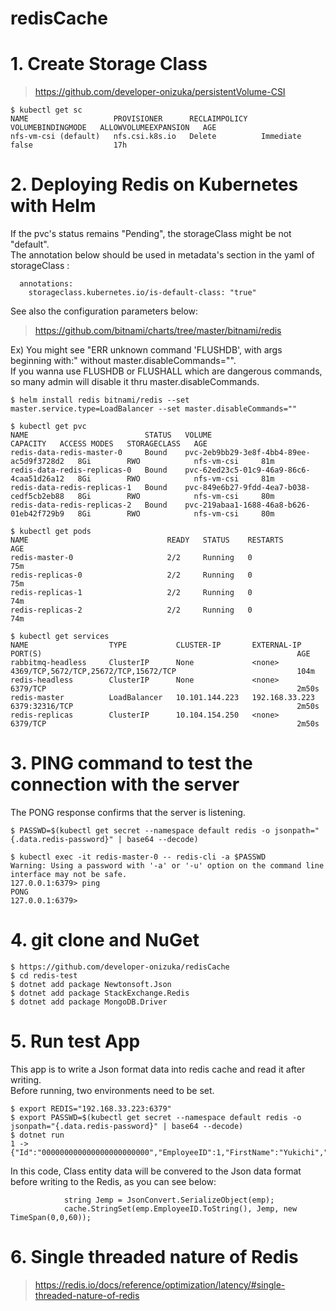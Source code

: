 # redisCache

# 1. Create Storage Class
> https://github.com/developer-onizuka/persistentVolume-CSI
```
$ kubectl get sc
NAME                   PROVISIONER      RECLAIMPOLICY   VOLUMEBINDINGMODE   ALLOWVOLUMEEXPANSION   AGE
nfs-vm-csi (default)   nfs.csi.k8s.io   Delete          Immediate           false                  17h
```

# 2. Deploying Redis on Kubernetes with Helm
If the pvc's status remains "Pending", the storageClass might be not "default".<br>
The annotation below should be used in metadata's section in the yaml of storageClass :<br>
```
  annotations:
    storageclass.kubernetes.io/is-default-class: "true"
```

See also the configuration parameters below:<br>
> https://github.com/bitnami/charts/tree/master/bitnami/redis

Ex) You might see "ERR unknown command 'FLUSHDB', with args beginning with:" without master.disableCommands="". <br>
If you wanna use FLUSHDB or FLUSHALL which are dangerous commands, so many admin will disable it thru master.disableCommands.
```
$ helm install redis bitnami/redis --set master.service.type=LoadBalancer --set master.disableCommands=""

$ kubectl get pvc
NAME                          STATUS   VOLUME                                     CAPACITY   ACCESS MODES   STORAGECLASS   AGE
redis-data-redis-master-0     Bound    pvc-2eb9bb29-3e8f-4bb4-89ee-ac5d9f3728d2   8Gi        RWO            nfs-vm-csi     81m
redis-data-redis-replicas-0   Bound    pvc-62ed23c5-01c9-46a9-86c6-4caa51d26a12   8Gi        RWO            nfs-vm-csi     81m
redis-data-redis-replicas-1   Bound    pvc-849e6b27-9fdd-4ea7-b038-cedf5cb2eb88   8Gi        RWO            nfs-vm-csi     80m
redis-data-redis-replicas-2   Bound    pvc-219abaa1-1688-46a8-b626-01eb42f729b9   8Gi        RWO            nfs-vm-csi     80m
```

```
$ kubectl get pods
NAME                               READY   STATUS    RESTARTS        AGE
redis-master-0                     2/2     Running   0               75m
redis-replicas-0                   2/2     Running   0               75m
redis-replicas-1                   2/2     Running   0               74m
redis-replicas-2                   2/2     Running   0               74m

$ kubectl get services
NAME                  TYPE           CLUSTER-IP       EXTERNAL-IP      PORT(S)                                                         AGE
rabbitmq-headless     ClusterIP      None             <none>           4369/TCP,5672/TCP,25672/TCP,15672/TCP                           104m
redis-headless        ClusterIP      None             <none>           6379/TCP                                                        2m50s
redis-master          LoadBalancer   10.101.144.223   192.168.33.223   6379:32316/TCP                                                  2m50s
redis-replicas        ClusterIP      10.104.154.250   <none>           6379/TCP                                                        2m50s
```

# 3. PING command to test the connection with the server

The PONG response confirms that the server is listening.
```
$ PASSWD=$(kubectl get secret --namespace default redis -o jsonpath="{.data.redis-password}" | base64 --decode)

$ kubectl exec -it redis-master-0 -- redis-cli -a $PASSWD
Warning: Using a password with '-a' or '-u' option on the command line interface may not be safe.
127.0.0.1:6379> ping
PONG
127.0.0.1:6379> 
```

# 4. git clone and NuGet
```
$ https://github.com/developer-onizuka/redisCache
$ cd redis-test
$ dotnet add package Newtonsoft.Json
$ dotnet add package StackExchange.Redis
$ dotnet add package MongoDB.Driver
```

# 5. Run test App
This app is to write a Json format data into redis cache and read it after writing.<br>
Before running, two environments need to be set.
```
$ export REDIS="192.168.33.223:6379"
$ export PASSWD=$(kubectl get secret --namespace default redis -o jsonpath="{.data.redis-password}" | base64 --decode)
$ dotnet run
1 -> {"Id":"000000000000000000000000","EmployeeID":1,"FirstName":"Yukichi","LastName":"Fukuzawa"}
```

In this code, Class entity data will be convered to the Json data format before writing to the Redis, as you can see below:
```
            string Jemp = JsonConvert.SerializeObject(emp);
            cache.StringSet(emp.EmployeeID.ToString(), Jemp, new TimeSpan(0,0,60));
```

# 6. Single threaded nature of Redis
> https://redis.io/docs/reference/optimization/latency/#single-threaded-nature-of-redis
